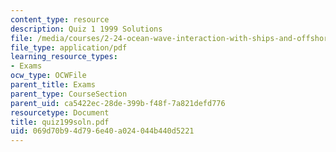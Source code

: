 ```yaml
---
content_type: resource
description: Quiz 1 1999 Solutions
file: /media/courses/2-24-ocean-wave-interaction-with-ships-and-offshore-energy-systems-13-022-spring-2002/069d70b94d796e40a024044b440d5221_quiz199soln.pdf
file_type: application/pdf
learning_resource_types:
- Exams
ocw_type: OCWFile
parent_title: Exams
parent_type: CourseSection
parent_uid: ca5422ec-28de-399b-f48f-7a821defd776
resourcetype: Document
title: quiz199soln.pdf
uid: 069d70b9-4d79-6e40-a024-044b440d5221
---
```

